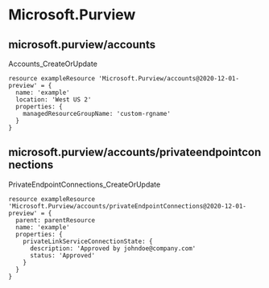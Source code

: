 # Microsoft.Purview

## microsoft.purview/accounts

Accounts_CreateOrUpdate
```bicep
resource exampleResource 'Microsoft.Purview/accounts@2020-12-01-preview' = {
  name: 'example'
  location: 'West US 2'
  properties: {
    managedResourceGroupName: 'custom-rgname'
  }
}
```

## microsoft.purview/accounts/privateendpointconnections

PrivateEndpointConnections_CreateOrUpdate
```bicep
resource exampleResource 'Microsoft.Purview/accounts/privateEndpointConnections@2020-12-01-preview' = {
  parent: parentResource 
  name: 'example'
  properties: {
    privateLinkServiceConnectionState: {
      description: 'Approved by johndoe@company.com'
      status: 'Approved'
    }
  }
}
```
